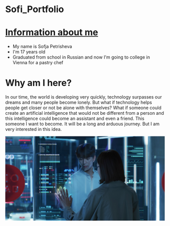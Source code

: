 # Sofi_Portfolio

# [Information about me](https://github.com/Sof-max/portfolio.git)
* My name is Sofja Petrisheva
* I'm 17 years old
* Graduated from school in Russian and now I'm going to college in Vienna for a pastry chef

# Why am I here?
In our time, the world is developing very quickly, technology surpasses our dreams and many people become lonely. But what if technology helps people get closer or not be alone with themselves? What if someone could create an artificial intelligence that would not be different from a person and this intelligence could become an assistant and even a friend. This someone I want to become. It will be a long and arduous journey. But I am very interested in this idea.

![](images/scale_1200.png)
